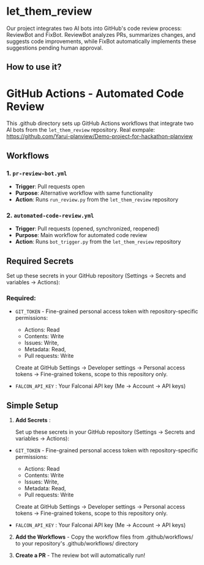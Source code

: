 # let_them_review
Our project integrates two AI bots into GitHub's code review process: ReviewBot and FixBot. ReviewBot analyzes PRs, summarizes changes, and suggests code improvements, while FixBot automatically implements these suggestions pending human approval.

## How to use it?
# GitHub Actions - Automated Code Review

This .github directory sets up GitHub Actions workflows that integrate two AI bots from the `let_them_review` repository. Real exmpale: https://github.com/Yarui-planview/Demo-project-for-hackathon-planview

## Workflows

### 1. `pr-review-bot.yml`  
- **Trigger**: Pull requests open
- **Purpose**: Alternative workflow with same functionality
- **Action**: Runs `run_review.py` from the `let_them_review` repository

### 2. `automated-code-review.yml`
- **Trigger**: Pull requests (opened, synchronized, reopened)
- **Purpose**: Main workflow for automated code review
- **Action**: Runs `bot_trigger.py` from the `let_them_review` repository

## Required Secrets

Set up these secrets in your GitHub repository (Settings → Secrets and variables → Actions):

### Required:
- `GIT_TOKEN` - Fine-grained personal access token with repository-specific permissions:
   - Actions: Read
   - Contents: Write
   - Issues: Write, 
   - Metadata: Read, 
   - Pull requests: Write
   
   Create at GitHub Settings → Developer settings → Personal access tokens → Fine-grained tokens, scope to this repository only.

- `FALCON_API_KEY` : Your Falconai API key (Me → Account → API keys)


## Simple Setup

1. **Add Secrets** :

   Set up these secrets in your GitHub repository (Settings → Secrets and variables → Actions):

- `GIT_TOKEN` - Fine-grained personal access token with repository-specific permissions:
   - Actions: Read
   - Contents: Write
   - Issues: Write, 
   - Metadata: Read, 
   - Pull requests: Write
   
   Create at GitHub Settings → Developer settings → Personal access tokens → Fine-grained tokens, scope to this repository only.

- `FALCON_API_KEY` : Your Falconai API key (Me → Account → API keys)

2. **Add the Workflows** - Copy the workflow files from .github/workflows/ to your repository's .github/workflows/ directory

3. **Create a PR** - The review bot will automatically run!
